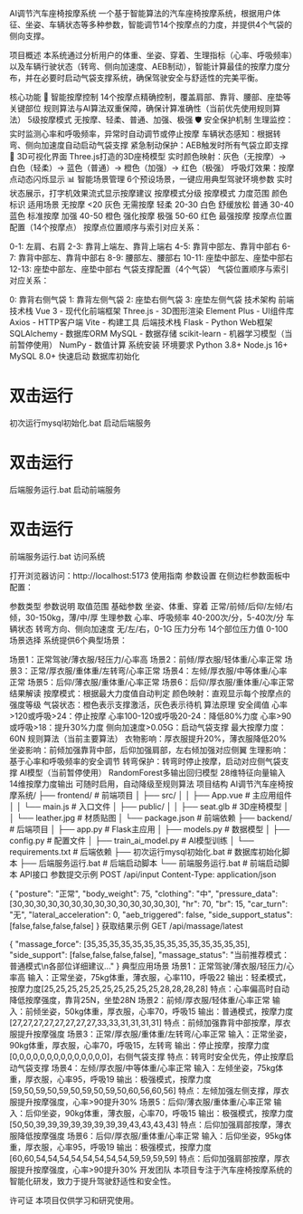 AI调节汽车座椅按摩系统
一个基于智能算法的汽车座椅按摩系统，根据用户体征、坐姿、车辆状态等多种参数，智能调节14个按摩点的力度，并提供4个气袋的侧向支撑。

项目概述
本系统通过分析用户的体重、坐姿、穿着、生理指标（心率、呼吸频率）以及车辆行驶状态（转弯、侧向加速度、AEB制动），智能计算最佳的按摩力度分布，并在必要时启动气袋支撑系统，确保驾驶安全与舒适性的完美平衡。

核心功能
🎯 智能按摩控制
14个按摩点精确控制，覆盖肩部、靠背、腰部、座垫等关键部位
规则算法与AI算法双重保障，确保计算准确性（当前优先使用规则算法）
5级按摩模式 无按摩、轻柔、普通、加强、极强
🛡️ 安全保护机制
生理监控：实时监测心率和呼吸频率，异常时自动调节或停止按摩
车辆状态感知：根据转弯、侧向加速度自动启动气袋支撑
紧急制动保护：AEB触发时所有气袋立即支撑
🎨 3D可视化界面
Three.js打造的3D座椅模型
实时颜色映射：灰色（无按摩）→ 白色（轻柔）→ 蓝色（普通）→ 橙色（加强）→ 红色（极强）
呼吸灯效果：按摩点动态闪烁显示
📊 智能场景管理
6个预设场景，一键应用典型驾驶环境参数
实时状态展示，打字机效果流式显示按摩建议
按摩模式分级
按摩模式    力度范围    颜色标识    适用场景
无按摩    <20    灰色    无需按摩
轻柔    20-30    白色    舒缓放松
普通    30-40    蓝色    标准按摩
加强    40-50    橙色    强化按摩
极强    50-60    红色    最强按摩
按摩点位置配置（14个按摩点）
按摩点位置顺序与索引对应关系：

0-1: 左肩、右肩
2-3: 靠背上端左、靠背上端右
4-5: 靠背中部左、靠背中部右
6-7: 靠背中部左、靠背中部右
8-9: 腰部左、腰部右
10-11: 座垫中部左、座垫中部右
12-13: 座垫中部左、座垫中部右
气袋支撑配置（4个气袋）
气袋位置顺序与索引对应关系：

0: 靠背右侧气袋
1: 靠背左侧气袋
2: 座垫右侧气袋
3: 座垫左侧气袋
技术架构
前端技术栈
Vue 3 - 现代化前端框架
Three.js - 3D图形渲染
Element Plus - UI组件库
Axios - HTTP客户端
Vite - 构建工具
后端技术栈
Flask - Python Web框架
SQLAlchemy - 数据库ORM
MySQL - 数据存储
scikit-learn - 机器学习模型（当前暂停使用）
NumPy - 数值计算
系统安装
环境要求
Python 3.8+
Node.js 16+
MySQL 8.0+
快速启动
数据库初始化

# 双击运行
初次运行mysql初始化.bat
启动后端服务

# 双击运行
后端服务运行.bat
启动前端服务

# 双击运行
前端服务运行.bat
访问系统

打开浏览器访问：http://localhost:5173
使用指南
参数设置
在侧边栏参数面板中配置：

参数类型    参数说明    取值范围
基础参数    坐姿、体重、穿着    正常/前倾/后仰/左倾/右倾，30-150kg，薄/中/厚
生理参数    心率、呼吸频率    40-200次/分，5-40次/分
车辆状态    转弯方向、侧向加速度    无/左/右，0-1G
压力分布    14个部位压力值    0-100
场景选择
系统提供6个典型场景：

场景1：正常驾驶/薄衣服/轻压力/心率高
场景2：前倾/厚衣服/轻体重/心率正常
场景3：正常/厚衣服/重体重/左转弯/心率正常
场景4：左倾/厚衣服/中等体重/心率正常
场景5：后仰/薄衣服/重体重/心率正常
场景6：后仰/厚衣服/重体重/心率正常
结果解读
按摩模式：根据最大力度值自动判定
颜色映射：直观显示每个按摩点的强度等级
气袋状态：橙色表示支撑激活，灰色表示待机
算法原理
安全阈值
心率>120或呼吸>24：停止按摩
心率100-120或呼吸20-24：降低80%力度
心率>90或呼吸>18：提升30%力度
侧向加速度>0.05G：启动气袋支撑
最大按摩力度：60N
规则算法（当前主要算法）
衣物影响：厚衣服提升20%，薄衣服降低20%
坐姿影响：前倾加强靠背中部，后仰加强肩部，左右倾加强对应侧翼
生理影响：基于心率和呼吸频率的安全调节
转弯保护：转弯时停止按摩，启动对应侧气袋支撑
AI模型（当前暂停使用）
RandomForest多输出回归模型
28维特征向量输入
14维按摩力度输出
可随时启用，自动降级至规则算法
项目结构
AI调节汽车座椅按摩系统/
├── frontend/                 # 前端项目
│   ├── src/
│   │   ├── App.vue          # 主应用组件
│   │   └── main.js          # 入口文件
│   ├── public/
│   │   ├── seat.glb         # 3D座椅模型
│   │   └── leather.jpg      # 材质贴图
│   └── package.json         # 前端依赖
├── backend/                  # 后端项目
│   ├── app.py              # Flask主应用
│   ├── models.py           # 数据模型
│   ├── config.py           # 配置文件
│   ├── train_ai_model.py   # AI模型训练
│   └── requirements.txt    # 后端依赖
├── 初次运行mysql初始化.bat    # 数据库初始化脚本
├── 后端服务运行.bat          # 后端启动脚本
└── 前端服务运行.bat          # 前端启动脚本
API接口
参数提交示例
POST /api/input
Content-Type: application/json

{
  "posture": "正常",
  "body_weight": 75,
  "clothing": "中",
  "pressure_data": [30,30,30,30,30,30,30,30,30,30,30,30,30,30],
  "hr": 70,
  "br": 15,
  "car_turn": "无",
  "lateral_acceleration": 0,
  "aeb_triggered": false,
  "side_support_status": [false,false,false,false]
}
获取结果示例
GET /api/massage/latest

{
  "massage_force": [35,35,35,35,35,35,35,35,35,35,35,35,35,35],
  "side_support": [false,false,false,false],
  "massage_status": "当前推荐模式：普通模式\n各部位详细建议..."
}
典型应用场景
场景1：正常驾驶/薄衣服/轻压力/心率高
输入：正常坐姿，75kg体重，薄衣服，心率110，呼吸22
输出：轻柔模式，按摩力度[25,25,25,25,25,25,25,25,25,25,28,28,28,28]
特点：心率偏高时自动降低按摩强度，靠背25N，坐垫28N
场景2：前倾/厚衣服/轻体重/心率正常
输入：前倾坐姿，50kg体重，厚衣服，心率70，呼吸15
输出：普通模式，按摩力度[27,27,27,27,27,27,27,27,33,33,31,31,31,31]
特点：前倾加强靠背中部按摩，厚衣服提升按摩强度
场景3：正常/厚衣服/重体重/左转弯/心率正常
输入：正常坐姿，90kg体重，厚衣服，心率70，呼吸15，左转弯
输出：停止按摩，按摩力度[0,0,0,0,0,0,0,0,0,0,0,0,0,0]，右侧气袋支撑
特点：转弯时安全优先，停止按摩启动气袋支撑
场景4：左倾/厚衣服/中等体重/心率正常
输入：左倾坐姿，75kg体重，厚衣服，心率95，呼吸19
输出：极强模式，按摩力度[59,50,59,50,59,50,59,50,59,50,60,56,60,56]
特点：左倾加强左侧支撑，厚衣服提升按摩强度，心率>90提升30%
场景5：后仰/薄衣服/重体重/心率正常
输入：后仰坐姿，90kg体重，薄衣服，心率70，呼吸15
输出：极强模式，按摩力度[50,50,39,39,39,39,39,39,39,39,43,43,43,43]
特点：后仰加强肩部按摩，薄衣服降低按摩强度
场景6：后仰/厚衣服/重体重/心率正常
输入：后仰坐姿，95kg体重，厚衣服，心率95，呼吸19
输出：极强模式，按摩力度[60,60,54,54,54,54,54,54,54,54,59,59,59,59]
特点：后仰加强肩部按摩，厚衣服提升按摩强度，心率>90提升30%
开发团队
本项目专注于汽车座椅按摩系统的智能化研发，致力于提升驾驶舒适性和安全性。

许可证
本项目仅供学习和研究使用。
